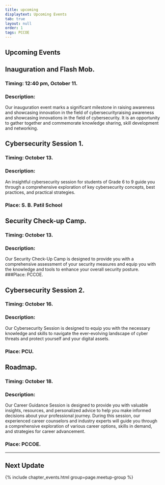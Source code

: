 ```yaml
---
title: upcoming
displaytext: Upcoming Events
tab: true
layout: null
order: 1
tags: PCCOE
---
```


## Upcoming Events

## Inauguration and Flash Mob.
### Timing: 12:40 pm, October 11.
### Description:
Our inauguration event marks a significant milestone in raising awareness and showcasing innovation in the field of cybersecurityraising awareness and showcasing innovations in the field of cybersecurity. It is an opportunity to gather together and commemorate knowledge sharing, skill development and networking.

## Cybersecurity Session 1.
### Timing: October 13.
### Description:
An insightful cybersecurity session for students of Grade 6 to 9 guide you through a comprehensive exploration of key cybersecurity concepts, best practices, and practical strategies.
### Place: S. B. Patil School

## Security Check-up Camp.
### Timing: October 13.
### Description: 
Our Security Check-Up Camp is designed to provide you with a comprehensive assessment of your security measures and equip you with the knowledge and tools to enhance your overall security posture.
###Place: PCCOE.

## Cybersecurity Session 2.
### Timing: October 16.
### Description: 
Our Cybersecurity Session is designed to equip you with the necessary knowledge and skills to navigate the ever-evolving landscape of cyber threats and protect yourself and your digital assets.
### Place: PCU.

## Roadmap.
### Timing: October 18.
### Description: 
Our Career Guidance Session is designed to provide you with valuable insights, resources, and personalized advice to help you make informed decisions about your professional journey. During this session, our experienced career counselors and industry experts will guide you through a comprehensive exploration of various career options, skills in demand, and strategies for career advancement.
### Place: PCCOE. 

---
## Next Update
{% include chapter_events.html group=page.meetup-group %}





